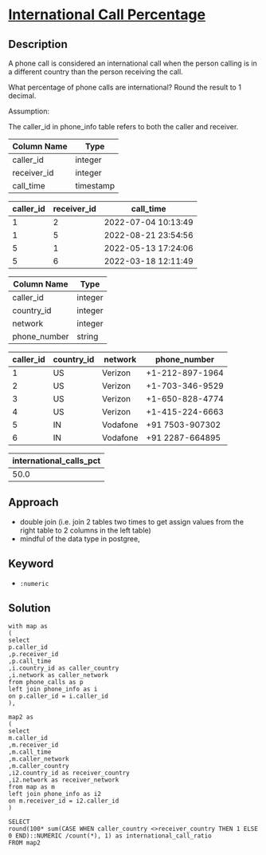 # [International Call Percentage](https://datalemur.com/questions/international-call-percentage)

## Description  
A phone call is considered an international call when the person calling is in a different country than the person receiving the call.

What percentage of phone calls are international? Round the result to 1 decimal.

Assumption:

The caller_id in phone_info table refers to both the caller and receiver.

| Column Name | Type |
|------------|------|
| caller_id | integer |
| receiver_id | integer |
| call_time | timestamp |

| caller_id | receiver_id | call_time |
|-----------|-------------|-----------|
| 1 | 2 | 2022-07-04 10:13:49 |
| 1 | 5 | 2022-08-21 23:54:56 |
| 5 | 1 | 2022-05-13 17:24:06 |
| 5 | 6 | 2022-03-18 12:11:49 |

| Column Name | Type |
|------------|------|
| caller_id | integer |
| country_id | integer |
| network | integer |
| phone_number | string |

| caller_id | country_id | network | phone_number |
|-----------|------------|---------|--------------|
| 1 | US | Verizon | +1-212-897-1964 |
| 2 | US | Verizon | +1-703-346-9529 |
| 3 | US | Verizon | +1-650-828-4774 |
| 4 | US | Verizon | +1-415-224-6663 |
| 5 | IN | Vodafone | +91 7503-907302 |
| 6 | IN | Vodafone | +91 2287-664895 |

| international_calls_pct |
|-----------------------|
| 50.0 |


## Approach  
- double join (i.e. join 2 tables two times to get assign values from the right table to 2 columns in the left table)
- mindful of the data type in postgree, 

## Keyword
- `:numeric` 


## Solution
```
with map as 
(
select 
p.caller_id 
,p.receiver_id  
,p.call_time
,i.country_id as caller_country
,i.network as caller_network
from phone_calls as p 
left join phone_info as i
on p.caller_id = i.caller_id
),

map2 as
(
select 
m.caller_id
,m.receiver_id 
,m.call_time
,m.caller_network 
,m.caller_country
,i2.country_id as receiver_country
,i2.network as receiver_network
from map as m
left join phone_info as i2
on m.receiver_id = i2.caller_id
)

SELECT
round(100* sum(CASE WHEN caller_country <>receiver_country THEN 1 ELSE 0 END)::NUMERIC /count(*), 1) as international_call_ratio
FROM map2
```